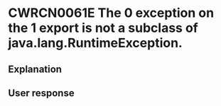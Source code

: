 # CWRCN0061E The 0 exception on the 1 export is not a subclass of java.lang.RuntimeException.

## Explanation

## User response